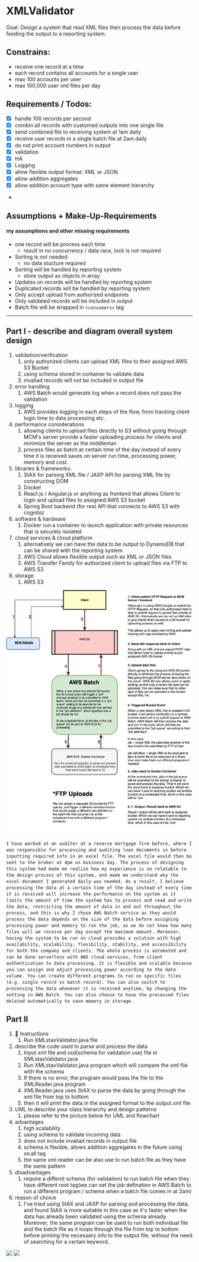 # XMLValidator

Goal: Design a system that read XML files then process the data before feeding the output to a reporting system.

## Constrains:
* receive one record at a time
* each record contains all accounts for a single user
* max 100 accounts per user
* max 100,000 user xml files per day

## Requirements / Todos:
- [x] handle 100 records per second
- [x] combin all records with customed outputs into one single file
- [x] send combined file to receiving system at 1am daily
- [x] receive user records in a single batch file at 2am daily
- [x] do not print account numbers in output
- [x] validation
- [x] HA
- [x] Logging
- [x] allow flexible output format: XML or JSON
- [x] allow addition aggregates
- [x] allow addition account type with same element hierarchy
*
## Assumptions + Make-Up-Requirements
#### my assumptions and other missing requirements
* one record will be process each time
    * result in no concurrency / data race, lock is not required
* Sorting is not needed
    * no data stucture required
* Sorting will be handled by reporting system
    * store output as objects in array
* Updates on records will be handled by reporting system
* Duplicated records will be handled by reporting system
* Only accept upload from authorized endpoints
* Only validated records will be included in output
* Batch file will be wrapped in ```<consumers>``` tag

---

## Part I - describe and diagram overall system design
1. validation/verification
    1. only authorized clients can upload XML files to their assigned AWS S3 Bucket
    1. using schema stored in container to validate data
    1. invaliad records will not be included in output file
1. error handling
    1. AWS Batch would generate log when a record does not pass the validation
1. logging
    1. AWS provides logging in each steps of the flow, from tracking client login time to data processing etc.
1. performance considerations
    1. allowing clients to upload files directly to S3 without going through MCM's server provide a faster uploading process for clients and minimize the server as the middleman
    1. process files as batch at certain time of the day instead of every time it is received saves on server run time, processing power, memory and cost.
1. libraries & frameworks:
    1. StAX for parsing XML file / JAXP API for parsing XML file by constructing DOM
    1. Docker
    1. React.js / Angular.js or anything as frontend that allows Client to login and upload files to assigned AWS S3 bucket
    1. Spring Boot backend (for rest API that connects to AWS S3 with cognito)
1. software & hardware
    1. Docker run a container to launch application with private resources that is securely isolated
1. cloud services & cloud platform
    1. alternatively we can have the data to be output to DynamoDB that can be shared with the reporting system
    1. AWS Cloud allows flexible output such as XML or JSON files
    1. AWS Transfer Family for authorized client to upload files via FTP to AWS S3
1. storage
    1. AWS S3

<img src="./images/flowchart.jpg" />

```I have worked at an auditor at a reverse mortgage firm before, where I was responsible for processing and auditing loan documents in before inputting required info in an excel file. The excel file would then be sent to the broker at 4pm on business day. The process of designing this system had made me realize how my experience is so relatable to the design process of this system, and made me understand why the excel document I generated daily was needed. As a result, I believe processing the data at a certain time of the day instead of every time it is received will increase the performance on the system as it limits the amount of time the system has to process and read and write the data, restricting the amount of data in and out throughout the process, and this is why I chose AWS Batch service as they would process the data depends on the size of the data before assigning processing power and memory to run the job, as we do not know how many files will we receive per day except the maximum amount. Moreover, having the system to be run on cloud provides a solution with high availability, scalability, flexibility, stability, and accessibility for both the company and clients. The whole process is automated and can be done serverless with AWS cloud services, from client authentication to data processing. It is flexible and scalable because you can assign and adjust processing power according to the data volume. You can create different programs to run on specific files (e.g. single record vs batch record). You can also switch to processing the data whenever it is received anytime, by changing the setting in AWS Batch. You can also choose to have the processed files deleted automatically to save memory in storage.```

## Part II
1. 📝 Instructions
    1. Run XMLstaxValidator.java file
1. describe the code used to parse and process the data
    1. Input xml file and xsd(schema for validation use) file in XMLstaxValidator.java
    1. Run XMLstaxValidator.java program which will compare the xml file with the schema
    1. If there is no error, the program would pass the file to the XMLReader.java program
    1. XMLReader.java uses StAX to parse the data by going through the xml file from top to bottom
    1. then it will print the data in the assigned format to the output.xml file
1. UML to describe your class hierarchy and design patterns
    1. please refer to the picture below for UML and flowchart
1. advantages
    1. high scalability
    1. using schema to validate incoming data
    1. does not include invaliad records in output file
    1. schema is flexible, allows addition aggregates in the future using xs:all tag
    1. the same xml reader can be also use to run batch file as they have the same pattern
1. disadvantages
    1. require a differnt schema (for validation) to run batch file when they have different root tag(we can set the job defination in AWS Batch to run a different program / schema when a batch file comes in at 2am)
1. reason of choice
    1. I've tried using StAX and JAXP for parsing and processing the data, and found StAX is more suitable in this case as it's faster when the data has already been validated using the schema already. Moreover, the same program can be used to run both individual file and the batch file as it loops through the file from top to bottom before printing the necessary info to the output file, without the need of searching for a certain keyword.
<img src="./images/flowchart2.jpg" />
<img src="./images/UML.jpg" />

